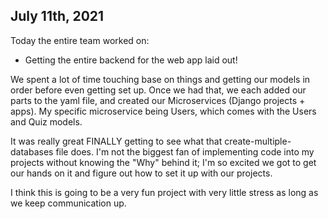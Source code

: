 ## July 11th, 2021

Today the entire team worked on:
* Getting the entire backend for the web app laid out!

We spent a lot of time touching base on things and getting our models in order before even getting set up. Once we had that, we each added our parts to the yaml file, and created our Microservices (Django projects + apps). My specific microservice being Users, which comes with the Users and Quiz models.

It was really great FINALLY getting to see what that create-multiple-databases file does. I'm not the biggest fan of implementing code into my projects without knowing the "Why" behind it; I'm so excited we got to get our hands on it and figure out how to set it up with our projects. 

I think this is going to be a very fun project with very little stress as long as we keep communication up.